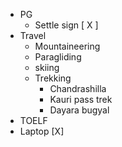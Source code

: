 - PG
	- Settle sign [ X ]
- Travel
	- Mountaineering 
	- Paragliding
	- skiing 
	- Trekking
		- Chandrashilla
		- Kauri pass trek
		- Dayara bugyal
- TOELF
- Laptop [X]
